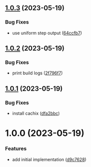 ## [1.0.3](https://github.com/EricCrosson/nix-action/compare/v1.0.2...v1.0.3) (2023-05-19)


### Bug Fixes

* use uniform step output ([64ccfb7](https://github.com/EricCrosson/nix-action/commit/64ccfb7c7b6e2dfcdf6e5138f7e453239a25d3b5))

## [1.0.2](https://github.com/EricCrosson/nix-action/compare/v1.0.1...v1.0.2) (2023-05-19)


### Bug Fixes

* print build logs ([2f796f7](https://github.com/EricCrosson/nix-action/commit/2f796f7e645ffdb8841c4473973281d8d4918950))

## [1.0.1](https://github.com/EricCrosson/nix-action/compare/v1.0.0...v1.0.1) (2023-05-19)


### Bug Fixes

* install cachix ([dfa2bbc](https://github.com/EricCrosson/nix-action/commit/dfa2bbc259456231116a2c6ad3b134ba03a34cdb))

# 1.0.0 (2023-05-19)


### Features

* add initial implementation ([d9c7628](https://github.com/EricCrosson/nix-action/commit/d9c76284c4d351afb903b74ac2f56302bf353b4a))
